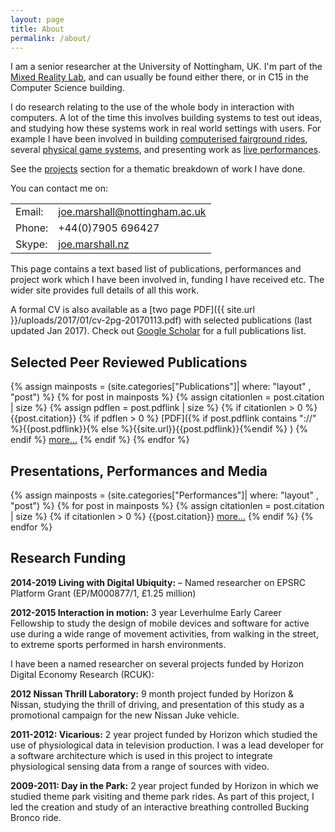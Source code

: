 ```yaml
---
layout: page
title: About
permalink: /about/
---
```


I am a senior researcher at the University of Nottingham, UK. I'm part of the [Mixed Reality Lab](http://www.mrl.nott.ac.uk), and can usually be found either there, or in C15 in the Computer Science building.

I do research relating to the use of the whole body in interaction with computers. A lot of the time this involves building systems to test out ideas, and studying how these systems work in real world settings with users. For example I have been involved in building [computerised fairground rides]({{site.url}}/projects/Rides/index.html), several [physical game systems]({{site.url}}/games/), and presenting work as [live performances]({{site.url}}/performances).

See the [projects]({{site.url}}/projects) section for a thematic breakdown of work I have done.

You can contact me on:
<table border="0">
<tbody>
<tr>
<td>Email:</td>
<td><a href="mailto:joe.marshall@nottingham.ac.uk">joe.marshall@nottingham.ac.uk</a></td>
</tr>
<tr>
<td>Phone:</td>
<td>+44(0)7905 696427</td>
</tr>
<tr>
<td>Skype:</td>
<td><a href="callto://joe.marshall.nz">joe.marshall.nz</a></td>
</tr>
</tbody>
</table>

This page contains a text based list of publications, performances and project work which I have been involved in, funding I have received etc. The wider site provides full details of all this work.

A formal CV is also available as a [two page PDF]({{ site.url }}/uploads/2017/01/cv-2pg-20170113.pdf) with selected publications (last updated Jan 2017). Check out [Google Scholar](https://scholar.google.co.uk/citations?user=2tMhmgIAAAAJ&hl=en&oi=ao) for a full publications list. 


## Selected Peer Reviewed Publications

{% assign mainposts = (site.categories["Publications"]| where: "layout" , "post") %}
{% for post in mainposts %}
{% assign citationlen = post.citation | size %}
{% assign pdflen = post.pdflink | size %}
{% if citationlen > 0 %}
{{post.citation}}
{% if pdflen > 0 %} [PDF]({% if post.pdflink contains "://" %}{{post.pdflink}}{% else %}{{site.url}}{{post.pdflink}}{%endif %} ) {% endif %} [more...]({{site.url}}{{post.url}})
{% endif %}
{% endfor %}

## Presentations, Performances and Media

{% assign mainposts = (site.categories["Performances"]| where: "layout" , "post") %}
{% for post in mainposts %}
{% assign citationlen = post.citation | size %}
{% if citationlen > 0 %}
{{post.citation}} [more...]({{site.url}}{{post.url}})
{% endif %}
{% endfor %}

## Research Funding

**2014-2019 Living with Digital Ubiquity:** – Named researcher on EPSRC Platform Grant (EP/M000877/1, £1.25 million)

**2012-2015 Interaction in motion:** 3 year Leverhulme Early Career Fellowship to study the design of mobile devices and software for active use during a wide range of movement activities, from walking in the street, to extreme sports performed in harsh environments.

I have been a named researcher on several projects funded by Horizon Digital Economy Research (RCUK):

**2012 Nissan Thrill Laboratory:** 9 month project funded by Horizon & Nissan, studying the thrill of driving, and presentation of this study as a promotional campaign for the new Nissan Juke vehicle.

**2011-2012: Vicarious:** 2 year project funded by Horizon which studied the use of physiological data in television production. I was a lead developer for a software architecture which is used in this project to integrate physiological sensing data from a range of sources with video.

**2009-2011: Day in the Park:** 2 year project funded by Horizon in which we studied theme park visiting and theme park rides. As part of this project, I led the creation and study of an interactive breathing controlled Bucking Bronco ride.
